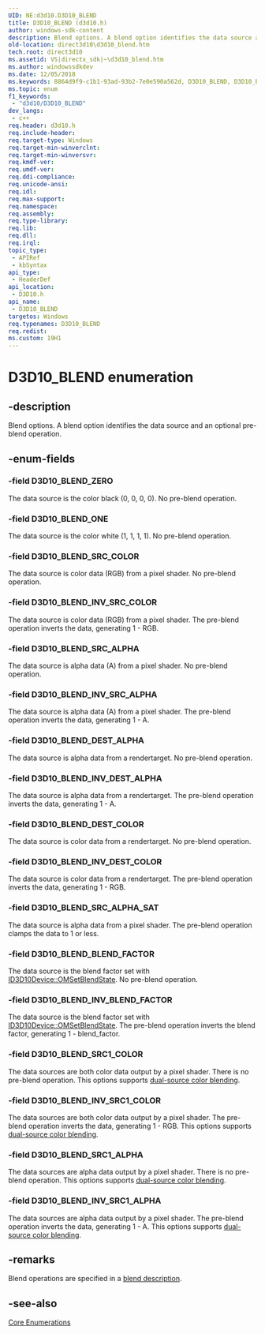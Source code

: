 ```yaml
---
UID: NE:d3d10.D3D10_BLEND
title: D3D10_BLEND (d3d10.h)
author: windows-sdk-content
description: Blend options. A blend option identifies the data source and an optional pre-blend operation.
old-location: direct3d10\d3d10_blend.htm
tech.root: direct3d10
ms.assetid: VS|directx_sdk|~\d3d10_blend.htm
ms.author: windowssdkdev
ms.date: 12/05/2018
ms.keywords: 8864d9f9-c1b1-93ad-93b2-7e0e590a562d, D3D10_BLEND, D3D10_BLEND enumeration [Direct3D 10], D3D10_BLEND_BLEND_FACTOR, D3D10_BLEND_DEST_ALPHA, D3D10_BLEND_DEST_COLOR, D3D10_BLEND_INV_BLEND_FACTOR, D3D10_BLEND_INV_DEST_ALPHA, D3D10_BLEND_INV_DEST_COLOR, D3D10_BLEND_INV_SRC1_ALPHA, D3D10_BLEND_INV_SRC1_COLOR, D3D10_BLEND_INV_SRC_ALPHA, D3D10_BLEND_INV_SRC_COLOR, D3D10_BLEND_ONE, D3D10_BLEND_SRC1_ALPHA, D3D10_BLEND_SRC1_COLOR, D3D10_BLEND_SRC_ALPHA, D3D10_BLEND_SRC_ALPHA_SAT, D3D10_BLEND_SRC_COLOR, D3D10_BLEND_ZERO, d3d10/D3D10_BLEND, d3d10/D3D10_BLEND_BLEND_FACTOR, d3d10/D3D10_BLEND_DEST_ALPHA, d3d10/D3D10_BLEND_DEST_COLOR, d3d10/D3D10_BLEND_INV_BLEND_FACTOR, d3d10/D3D10_BLEND_INV_DEST_ALPHA, d3d10/D3D10_BLEND_INV_DEST_COLOR, d3d10/D3D10_BLEND_INV_SRC1_ALPHA, d3d10/D3D10_BLEND_INV_SRC1_COLOR, d3d10/D3D10_BLEND_INV_SRC_ALPHA, d3d10/D3D10_BLEND_INV_SRC_COLOR, d3d10/D3D10_BLEND_ONE, d3d10/D3D10_BLEND_SRC1_ALPHA, d3d10/D3D10_BLEND_SRC1_COLOR, d3d10/D3D10_BLEND_SRC_ALPHA, d3d10/D3D10_BLEND_SRC_ALPHA_SAT, d3d10/D3D10_BLEND_SRC_COLOR, d3d10/D3D10_BLEND_ZERO, direct3d10.d3d10_blend
ms.topic: enum
f1_keywords: 
 - "d3d10/D3D10_BLEND"
dev_langs:
 - c++
req.header: d3d10.h
req.include-header: 
req.target-type: Windows
req.target-min-winverclnt: 
req.target-min-winversvr: 
req.kmdf-ver: 
req.umdf-ver: 
req.ddi-compliance: 
req.unicode-ansi: 
req.idl: 
req.max-support: 
req.namespace: 
req.assembly: 
req.type-library: 
req.lib: 
req.dll: 
req.irql: 
topic_type:
 - APIRef
 - kbSyntax
api_type:
 - HeaderDef
api_location:
 - D3D10.h
api_name:
 - D3D10_BLEND
targetos: Windows
req.typenames: D3D10_BLEND
req.redist: 
ms.custom: 19H1
---
```


# D3D10_BLEND enumeration


## -description


Blend options. A blend option identifies the data source and an optional pre-blend operation.


## -enum-fields




### -field D3D10_BLEND_ZERO

The data source is the color black (0, 0, 0, 0). No pre-blend operation.


### -field D3D10_BLEND_ONE

The data source is the color white (1, 1, 1, 1). No pre-blend operation.


### -field D3D10_BLEND_SRC_COLOR

The data source is color data (RGB) from a pixel shader. No pre-blend operation.


### -field D3D10_BLEND_INV_SRC_COLOR

The data source is color data (RGB) from a pixel shader. The pre-blend operation inverts the data, generating 1 - RGB.


### -field D3D10_BLEND_SRC_ALPHA

The data source is alpha data (A) from a pixel shader. No pre-blend operation.


### -field D3D10_BLEND_INV_SRC_ALPHA

The data source is alpha data (A) from a pixel shader. The pre-blend operation inverts the data, generating 1 - A.


### -field D3D10_BLEND_DEST_ALPHA

The data source is alpha data from a rendertarget. No pre-blend operation.


### -field D3D10_BLEND_INV_DEST_ALPHA

The data source is alpha data from a rendertarget. The pre-blend operation inverts the data, generating 1 - A.


### -field D3D10_BLEND_DEST_COLOR

The data source is color data from a rendertarget. No pre-blend operation.


### -field D3D10_BLEND_INV_DEST_COLOR

The data source is color data from a rendertarget. The pre-blend operation inverts the data, generating 1 - RGB.


### -field D3D10_BLEND_SRC_ALPHA_SAT

The data source is alpha data from a pixel shader. The pre-blend operation clamps the data to 1 or less. 



### -field D3D10_BLEND_BLEND_FACTOR

The data source is the blend factor set with <a href="https://docs.microsoft.com/windows/desktop/api/d3d10/nf-d3d10-id3d10device-omsetblendstate">ID3D10Device::OMSetBlendState</a>. No pre-blend operation.


### -field D3D10_BLEND_INV_BLEND_FACTOR

The data source is the blend factor set with <a href="https://docs.microsoft.com/windows/desktop/api/d3d10/nf-d3d10-id3d10device-omsetblendstate">ID3D10Device::OMSetBlendState</a>. The pre-blend operation inverts the blend factor, generating 1 - blend_factor.


### -field D3D10_BLEND_SRC1_COLOR

The data sources are both color data output by a pixel shader. There is no pre-blend operation. This options supports <a href="https://docs.microsoft.com/windows/desktop/direct3d11/d3d10-graphics-programming-guide-blend-state">dual-source color blending</a>.


### -field D3D10_BLEND_INV_SRC1_COLOR

The data sources are both color data output by a pixel shader. The pre-blend operation inverts the data, generating 1 - RGB. This options supports <a href="https://docs.microsoft.com/windows/desktop/direct3d11/d3d10-graphics-programming-guide-blend-state">dual-source color blending</a>.


### -field D3D10_BLEND_SRC1_ALPHA

The data sources are alpha data output by a pixel shader. There is no pre-blend operation. This options supports <a href="https://docs.microsoft.com/windows/desktop/direct3d11/d3d10-graphics-programming-guide-blend-state">dual-source color blending</a>.


### -field D3D10_BLEND_INV_SRC1_ALPHA

The data sources are alpha data output by a pixel shader. The pre-blend operation inverts the data, generating 1 - A. This options supports <a href="https://docs.microsoft.com/windows/desktop/direct3d11/d3d10-graphics-programming-guide-blend-state">dual-source color blending</a>.


## -remarks



Blend operations are specified in a <a href="https://docs.microsoft.com/windows/desktop/api/d3d10/ns-d3d10-d3d10_blend_desc">blend description</a>.




## -see-also




<a href="https://docs.microsoft.com/windows/desktop/direct3d10/d3d10-graphics-reference-d3d10-core-enums">Core Enumerations</a>
 

 

